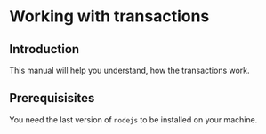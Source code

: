 # Working with transactions

## Introduction

This manual will help you understand, how the transactions work.

## Prerequisisites

You need the last version of `nodejs` to be installed on your machine.